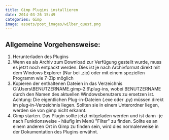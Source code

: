 ```yaml
---
title: Gimp Plugins installieren
date: 2014-03-26 15:49
categories: Gimp
image: assets/post_images/wilber_quest.png
---
```


## Allgemeine Vorgehensweise:

1.  Herunterladen des Plugins
2.  Wenn es als Archiv zum Download zur Verfügung gestellt wurde, muss es jetzt noch entpackt werden. Dies ist je nach Archivformat direkt mit dem Windows Explorer (Nur bei .zip) oder mit einem speziellen Programm wie 7-Zip möglich
3.  Kopieren der enthaltenen Dateien in das Verzeichnis C:\Users\BENUTZERNAME\.gimp-2.6\plug-ins, wobei BENUTZERNAME durch den Namen des aktuellen Windowsbenutzers zu ersetzen ist. Achtung: Die eigentlichen Plug-in-Dateien (.exe oder .py) müssen direkt im plug-in-Verzeichnis liegen. Sollten sie in einem Unterordner liegen, werden sie von gimp nicht erkannt.
4.  Gimp starten. Das Plugin sollte jetzt mitgeladen werden und ist dann -je nach Funktionsweise - häufig im Menü "Filter" zu finden. Sollte es an einem anderen Ort in Gimp zu finden sein, wird dies normalerweise in der Dokumentation des Plugins erwähnt.